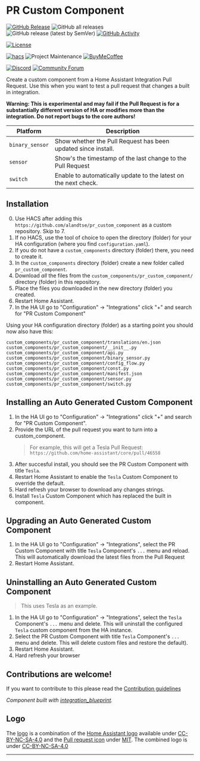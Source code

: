 # PR Custom Component

[![GitHub Release][releases-shield]][releases]
![GitHub all releases][download-all]
![GitHub release (latest by SemVer)][download-latest]
[![GitHub Activity][commits-shield]][commits]

[![License][license-shield]][license]

[![hacs][hacsbadge]][hacs]
![Project Maintenance][maintenance-shield]
[![BuyMeCoffee][buymecoffeebadge]][buymecoffee]

[![Discord][discord-shield]][discord]
[![Community Forum][forum-shield]][forum]

Create a custom component from a Home Assistant Integration Pull Request. Use this when you want to test a pull request that changes a built in integration.

**Warning: This is experimental and may fail if the Pull Request is for a substantially different version of HA or modifies more than the integration. Do not report bugs to the core authors!**

| Platform        | Description                                                     |
| --------------- | --------------------------------------------------------------- |
| `binary_sensor` | Show whether the Pull Request has been updated since install.   |
| `sensor`        | Show's the timestamp of the last change to the Pull Request     |
| `switch`        | Enable to automatically update to the latest on the next check. |

## Installation

0. Use HACS after adding this `https://github.com/alandtse/pr_custom_component` as a custom repository. Skip to 7.
1. If no HACS, use the tool of choice to open the directory (folder) for your HA configuration (where you find `configuration.yaml`).
2. If you do not have a `custom_components` directory (folder) there, you need to create it.
3. In the `custom_components` directory (folder) create a new folder called `pr_custom_component`.
4. Download _all_ the files from the `custom_components/pr_custom_component/` directory (folder) in this repository.
5. Place the files you downloaded in the new directory (folder) you created.
6. Restart Home Assistant.
7. In the HA UI go to "Configuration" -> "Integrations" click "+" and search for "PR Custom Component"

Using your HA configuration directory (folder) as a starting point you should now also have this:

```text
custom_components/pr_custom_component/translations/en.json
custom_components/pr_custom_component/__init__.py
custom_components/pr_custom_component/api.py
custom_components/pr_custom_component/binary_sensor.py
custom_components/pr_custom_component/config_flow.py
custom_components/pr_custom_component/const.py
custom_components/pr_custom_component/manifest.json
custom_components/pr_custom_component/sensor.py
custom_components/pr_custom_component/switch.py
```

## Installing an Auto Generated Custom Component

1. In the HA UI go to "Configuration" -> "Integrations" click "+" and search for "PR Custom Component".
2. Provide the URL of the pull request you want to turn into a custom_component.
   > For example, this will get a Tesla Pull Request: `https://github.com/home-assistant/core/pull/46558`
3. After succesful install, you should see the PR Custom Component with title `Tesla`.
4. Restart Home Assistant to enable the `Tesla` Custom Component to override the default.
5. Hard refresh your browser to download any changes strings.
6. Install `Tesla` Custom Component which has replaced the built in component.

## Upgrading an Auto Generated Custom Component

1. In the HA UI go to "Configuration" -> "Integrations", select the PR Custom Component with title `Tesla` Component's `...` menu and reload. This will automatically download the latest files from the Pull Request
2. Restart Home Assistant.

## Uninstalling an Auto Generated Custom Component

> This uses Tesla as an example.

1. In the HA UI go to "Configuration" -> "Integrations", select the `Tesla` Component's `...` menu and delete. This will uninstall the configured `Tesla` custom component from the HA instance.
2. Select the PR Custom Component with title `Tesla` Component's `...` menu and delete. This will delete custom files and restore the default).
3. Restart Home Assistant.
4. Hard refresh your browser

<!---->

## Contributions are welcome!

If you want to contribute to this please read the [Contribution guidelines](CONTRIBUTING.md)

_Component built with [integration_blueprint][integration_blueprint]._

## Logo

The [logo](images/pr_custom_component.svg) is a combination of the [Home Assistant logo](https://github.com/home-assistant/assets/blob/master/logo/logo.svg) available under [CC-BY-NC-SA-4.0](https://github.com/home-assistant/assets/blob/master/LICENSE.md) and the [Pull request icon](https://commons.wikimedia.org/wiki/File:Octicons-git-pull-request.svg) under [MIT](https://github.com/primer/octicons/blob/master/LICENSE). The combined logo is under [CC-BY-NC-SA-4.0](https://github.com/home-assistant/assets/blob/master/LICENSE.md)

---

[integration_blueprint]: https://github.com/custom-components/integration_blueprint
[buymecoffee]: https://www.buymeacoffee.com/alandtse
[buymecoffeebadge]: https://img.shields.io/badge/buy%20me%20a%20coffee-donate-yellow.svg?style=for-the-badge
[commits-shield]: https://img.shields.io/github/commit-activity/w/alandtse/pr_custom_component?style=for-the-badge
[commits]: https://github.com/alandtse/pr_custom_component/commits/main
[hacs]: https://github.com/custom-components/hacs
[hacsbadge]: https://img.shields.io/badge/HACS-Custom-orange.svg?style=for-the-badge
[discord]: https://discord.gg/Qa5fW2R
[discord-shield]: https://img.shields.io/discord/330944238910963714.svg?style=for-the-badge
[forum-shield]: https://img.shields.io/badge/community-forum-brightgreen.svg?style=for-the-badge
[forum]: https://community.home-assistant.io/
[license]: LICENSE
[license-shield]: https://img.shields.io/github/license/alandtse/pr_custom_component.svg?style=for-the-badge
[maintenance-shield]: https://img.shields.io/badge/maintainer-Alan%20Tse%20%40alandtse-blue.svg?style=for-the-badge
[releases-shield]: https://img.shields.io/github/release/alandtse/pr_custom_component.svg?style=for-the-badge
[releases]: https://github.com/alandtse/pr_custom_component/releases
[download-all]: https://img.shields.io/github/downloads/alandtse/pr_custom_component/total?style=for-the-badge
[download-latest]: https://img.shields.io/github/downloads/alandtse/pr_custom_component/latest/total?style=for-the-badge
